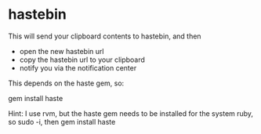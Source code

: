 hastebin
================

This will send your clipboard contents to hastebin, and then 

- open the new hastebin url
- copy the hastebin url to your clipboard
- notify you via the notification center

This depends on the haste gem, so:

gem install haste

Hint: I use rvm, but the haste gem needs to be installed for the system ruby, so sudo -i, then gem install haste
